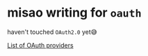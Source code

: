 # misao writing for `oauth`

haven't touched `OAuth2.0` yet😅

[List of OAuth providers](https://en.wikipedia.org/wiki/List_of_OAuth_providers)